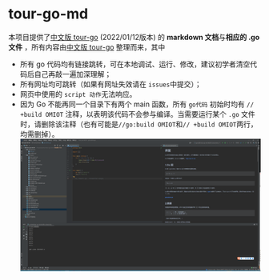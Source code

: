 # tour-go-md

本项目提供了[中文版 tour-go](https://tour.go-zh.org/ ) (2022/01/12版本) 的 **markdown 文档**与**相应的 .go 文件**
，所有内容由[中文版 tour-go](https://tour.go-zh.org/ ) 整理而来，其中

- 所有 go 代码均有链接跳转，可在本地调试、运行、修改，建议初学者清空代码后自己再敲一遍加深理解；
- 所有网址均可跳转（如果有网址失效请在 `issues`中提交）；
- 网页中使用的 `script 动作`无法响应。
- 因为 Go 不能再同一个目录下有两个 main 函数，所有 `go代码` 初始时均有 `// +build OMIOT` 注释，以表明该代码不会参与编译。当需要运行某个 `.go`
  文件时，请删除该注释（也有可能是`//go:build OMIOT`和`// +build OMIOT`两行，均需删掉）。
![img.png](img/screenshot.png)